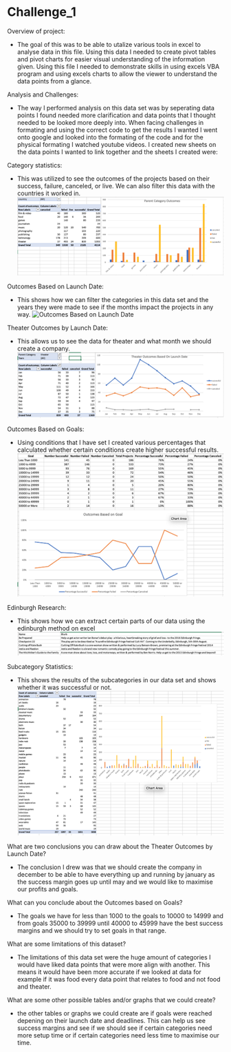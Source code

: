 # Challenge_1

Overview of project: 
 - The goal of this was to be able to utalize various tools in excel to analyse data in this file. Using this data I needed to create pivot tables and pivot charts for easier visual understanding of the information given. Using this file I needed to demonstrate skills in using excels VBA program and using excels charts to allow the viewer to understand the data points from a glance. 

Analysis and Challenges: 
- The way I performed analysis on this data set was by seperating data points I found needed more clarification and data points that I thought needed to be looked more deeply into. When facing challenges in formating and using the correct code to get the results I wanted I went onto google and looked into the formating of the code and for the physical formating I watched youtube videos. I created new sheets on the data points I wanted to link together and the sheets I created were:

Category statistics: 
- This was utilized to see the outcomes of the projects based on their success, failure, canceled, or live. We can also filter this data with the countries it worked in.![screenshots](/Category_statistics.png)

Outcomes Based on Launch Date: 
- This shows how we can filter the categories in this data set and the years they were made to see if the months impact the projects in any way. 
 ![Outcomes Based on Launch Date](/Outcomes_based_on_launch_date.png)

Theater Outcomes by Launch Date: 
- This allows us to see the data for theater and what month we should create a company.
 ![Theater Outcomes by Launch Date](/Theater_outcomes_by_launch_date.png)

Outcomes Based on Goals: 
- Using conditions that I have set I created various percentages that calculated whether certain conditions create higher successful results.
 ![Outcomes Based on Goals](/outcomes_based_on_goals.png)

Edinburgh Research: 
- This shows how we can extract certain parts of our data using the edinburgh method on excel
 ![Edinburgh Research](/edinburgh_research.png)

Subcategory Statistics: 
- This shows the results of the subcategories in our data set and shows whether it was successful or not.
 ![Subcategory Statistics](/subcategory_statistics.png)

What are two conclusions you can draw about the Theater Outcomes by Launch Date?
- The conclusion I drew was that we should create the company in december to be able to have everything up and running by january as the success margin goes up until may and we would like to maximise our profits and goals. 

What can you conclude about the Outcomes based on Goals?
- The goals we have for less than 1000 to the goals to 10000 to 14999 and from goals 35000 to 39999 until 40000 to 45999 have the best success margins and we should try to set goals in that range. 

What are some limitations of this dataset?
- The limitations of this data set were the huge amount of categories I would have liked data points that were more align with another. This means it would have been more accurate if we looked at data for example if it was food every data point that relates to food and not food and theater. 

What are some other possible tables and/or graphs that we could create?
- the other tables or graphs we could create are if goals were reached depening on their launch date and deadlines. This can help us see success margins and see if we should see if certain categories need more setup time or if certain categories need less time to maximise our time. 
